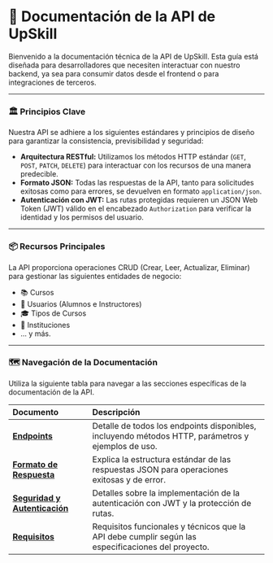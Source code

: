 # 🚀 Documentación de la API de UpSkill

Bienvenido a la documentación técnica de la API de UpSkill. Esta guía está diseñada para desarrolladores que necesiten interactuar con nuestro backend, ya sea para consumir datos desde el frontend o para integraciones de terceros.

---

### 🏛️ Principios Clave

Nuestra API se adhiere a los siguientes estándares y principios de diseño para garantizar la consistencia, previsibilidad y seguridad:

- **Arquitectura RESTful:** Utilizamos los métodos HTTP estándar (`GET`, `POST`, `PATCH`, `DELETE`) para interactuar con los recursos de una manera predecible.
- **Formato JSON:** Todas las respuestas de la API, tanto para solicitudes exitosas como para errores, se devuelven en formato `application/json`.
- **Autenticación con JWT:** Las rutas protegidas requieren un JSON Web Token (JWT) válido en el encabezado `Authorization` para verificar la identidad y los permisos del usuario.

---

### 📦 Recursos Principales

La API proporciona operaciones CRUD (Crear, Leer, Actualizar, Eliminar) para gestionar las siguientes entidades de negocio:

- 📚 Cursos
- 👤 Usuarios (Alumnos e Instructores)
- 🎓 Tipos de Cursos
- 🏫 Instituciones
- ... y más.

---

### 🗺️ Navegación de la Documentación

Utiliza la siguiente tabla para navegar a las secciones específicas de la documentación de la API.

| Documento                                         | Descripción                                                                                        |
| :------------------------------------------------ | :------------------------------------------------------------------------------------------------- |
| **[Endpoints](./endPoints.md)**                   | Detalle de todos los endpoints disponibles, incluyendo métodos HTTP, parámetros y ejemplos de uso. |
| **[Formato de Respuesta](./formatoRespuesta.md)** | Explica la estructura estándar de las respuestas JSON para operaciones exitosas y de error.        |
| **[Seguridad y Autenticación](./seguridad.md)**   | Detalles sobre la implementación de la autenticación con JWT y la protección de rutas.             |
| **[Requisitos](./requisitos.md)**                 | Requisitos funcionales y técnicos que la API debe cumplir según las especificaciones del proyecto. |
